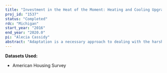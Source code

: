 ```yaml
---
title: "Investment in the Heat of the Moment: Heating and Cooling Upgrades in Response to Extreme Weather"
proj_id: "1537"
status: "Completed"
rdc: "Michigan"
start_year: "2016"
end_year: "2020.0"
pi: "Alecia Cassidy"
abstract: "Adaptation is a necessary approach to dealing with the harsh effects of climate change. This project uses panel data from the American Housing Survey to examine consumers' upgrade choices for four key types of temperature-modifying household equipment: air conditioning, heating system, insulation, and windows/doors. Daily temperature data are matched to the AHS at the SMSA level to examine whether upgrade choices for ACs and heaters are sensitive to extreme weather. Climate simulations will also be performed, using forecasts of temperatures from various climate scenarios until 2061."
---
```


**Datasets Used:**

  - American Housing Survey 


